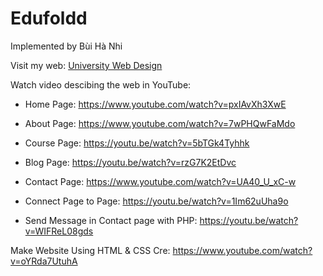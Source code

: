 # Edufoldd
Implemented by Bùi Hà Nhi

Visit my web:  [University Web Design](https://parallel-descriptive-mouth.glitch.me)

Watch video descibing the web in YouTube:
- Home Page: https://www.youtube.com/watch?v=pxIAvXh3XwE
- About Page: https://www.youtube.com/watch?v=7wPHQwFaMdo
- Course Page: https://youtu.be/watch?v=5bTGk4Tyhhk
- Blog Page: https://youtu.be/watch?v=rzG7K2EtDvc
- Contact Page: https://www.youtube.com/watch?v=UA40_U_xC-w

- Connect Page to Page: https://youtu.be/watch?v=1Im62uUha9o
- Send Message in Contact page with PHP: https://youtu.be/watch?v=WIFReL08gds


Make Website Using HTML &amp; CSS
Cre: https://www.youtube.com/watch?v=oYRda7UtuhA
